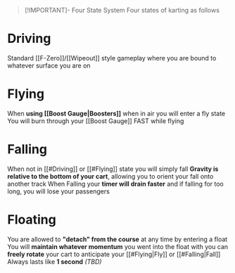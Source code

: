 > [!IMPORTANT]- Four State System
> Four states of karting as follows
# Driving
Standard [[F-Zero]]/[[Wipeout]] style gameplay where you are bound to whatever surface you are on
# Flying
When **using [[Boost Gauge|Boosters]]** when in air you will enter a fly state
You will burn through your [[Boost Gauge]] FAST while flying
# Falling
When not in [[#Driving]] or [[#Flying]] state you will simply fall
**Gravity is relative to the bottom of your cart**, allowing you to orient your fall onto another track
When Falling your **timer will drain faster** and if falling for too long, you will lose your passengers
# Floating
You are allowed to **"detach" from the course** at any time by entering a float
You will **maintain whatever momentum** you went into the float with
you can **freely rotate** your cart to anticipate your [[#Flying|Fly]] or [[#Falling|Fall]]
Always lasts like **1 second** *(TBD)*

